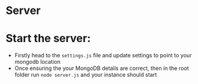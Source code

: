 # Server 

# Start the server:
* Firstly head to the `settings.js` file and update settings to point to your mongodb location 
* Once ensuring the your MongoDB details are correct, then in the root folder run `node server.js` and your instance should start